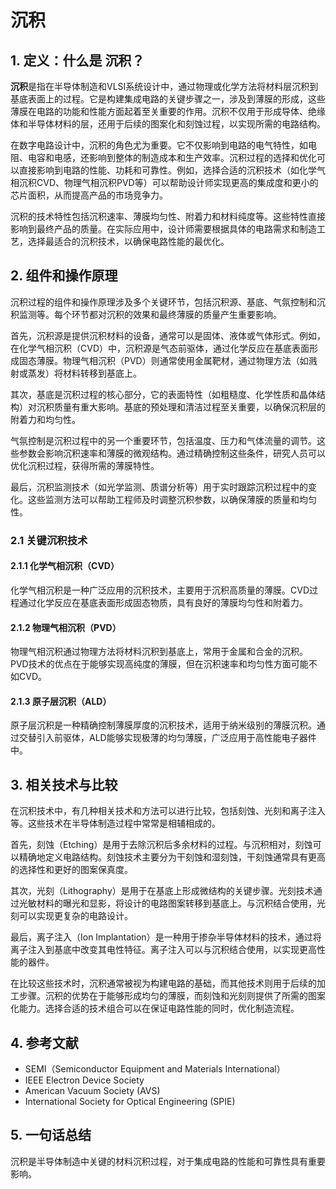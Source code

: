 # 沉积

## 1. 定义：什么是 **沉积**？
**沉积**是指在半导体制造和VLSI系统设计中，通过物理或化学方法将材料层沉积到基底表面上的过程。它是构建集成电路的关键步骤之一，涉及到薄膜的形成，这些薄膜在电路的功能和性能方面起着至关重要的作用。沉积不仅用于形成导体、绝缘体和半导体材料的层，还用于后续的图案化和刻蚀过程，以实现所需的电路结构。

在数字电路设计中，沉积的角色尤为重要。它不仅影响到电路的电气特性，如电阻、电容和电感，还影响到整体的制造成本和生产效率。沉积过程的选择和优化可以直接影响到电路的性能、功耗和可靠性。例如，选择合适的沉积技术（如化学气相沉积CVD、物理气相沉积PVD等）可以帮助设计师实现更高的集成度和更小的芯片面积，从而提高产品的市场竞争力。

沉积的技术特性包括沉积速率、薄膜均匀性、附着力和材料纯度等。这些特性直接影响到最终产品的质量。在实际应用中，设计师需要根据具体的电路需求和制造工艺，选择最适合的沉积技术，以确保电路性能的最优化。

## 2. 组件和操作原理
沉积过程的组件和操作原理涉及多个关键环节，包括沉积源、基底、气氛控制和沉积监测等。每个环节都对沉积的效果和最终薄膜的质量产生重要影响。

首先，沉积源是提供沉积材料的设备，通常可以是固体、液体或气体形式。例如，在化学气相沉积（CVD）中，沉积源是气态前驱体，通过化学反应在基底表面形成固态薄膜。物理气相沉积（PVD）则通常使用金属靶材，通过物理方法（如溅射或蒸发）将材料转移到基底上。

其次，基底是沉积过程的核心部分，它的表面特性（如粗糙度、化学性质和晶体结构）对沉积质量有重大影响。基底的预处理和清洁过程至关重要，以确保沉积层的附着力和均匀性。

气氛控制是沉积过程中的另一个重要环节，包括温度、压力和气体流量的调节。这些参数会影响沉积速率和薄膜的微观结构。通过精确控制这些条件，研究人员可以优化沉积过程，获得所需的薄膜特性。

最后，沉积监测技术（如光学监测、质谱分析等）用于实时跟踪沉积过程中的变化。这些监测方法可以帮助工程师及时调整沉积参数，以确保薄膜的质量和均匀性。

### 2.1 关键沉积技术
#### 2.1.1 化学气相沉积（CVD）
化学气相沉积是一种广泛应用的沉积技术，主要用于沉积高质量的薄膜。CVD过程通过化学反应在基底表面形成固态物质，具有良好的薄膜均匀性和附着力。

#### 2.1.2 物理气相沉积（PVD）
物理气相沉积通过物理方法将材料沉积到基底上，常用于金属和合金的沉积。PVD技术的优点在于能够实现高纯度的薄膜，但在沉积速率和均匀性方面可能不如CVD。

#### 2.1.3 原子层沉积（ALD）
原子层沉积是一种精确控制薄膜厚度的沉积技术，适用于纳米级别的薄膜沉积。通过交替引入前驱体，ALD能够实现极薄的均匀薄膜，广泛应用于高性能电子器件中。

## 3. 相关技术与比较
在沉积技术中，有几种相关技术和方法可以进行比较，包括刻蚀、光刻和离子注入等。这些技术在半导体制造过程中常常是相辅相成的。

首先，刻蚀（Etching）是用于去除沉积后多余材料的过程。与沉积相对，刻蚀可以精确地定义电路结构。刻蚀技术主要分为干刻蚀和湿刻蚀，干刻蚀通常具有更高的选择性和更好的图案保真度。

其次，光刻（Lithography）是用于在基底上形成微结构的关键步骤。光刻技术通过光敏材料的曝光和显影，将设计的电路图案转移到基底上。与沉积结合使用，光刻可以实现更复杂的电路设计。

最后，离子注入（Ion Implantation）是一种用于掺杂半导体材料的技术，通过将离子注入到基底中改变其电性特征。离子注入可以与沉积结合使用，以实现更高性能的器件。

在比较这些技术时，沉积通常被视为构建电路的基础，而其他技术则用于后续的加工步骤。沉积的优势在于能够形成均匀的薄膜，而刻蚀和光刻则提供了所需的图案化能力。选择合适的技术组合可以在保证电路性能的同时，优化制造流程。

## 4. 参考文献
- SEMI（Semiconductor Equipment and Materials International）
- IEEE Electron Device Society
- American Vacuum Society (AVS)
- International Society for Optical Engineering (SPIE)

## 5. 一句话总结
沉积是半导体制造中关键的材料沉积过程，对于集成电路的性能和可靠性具有重要影响。